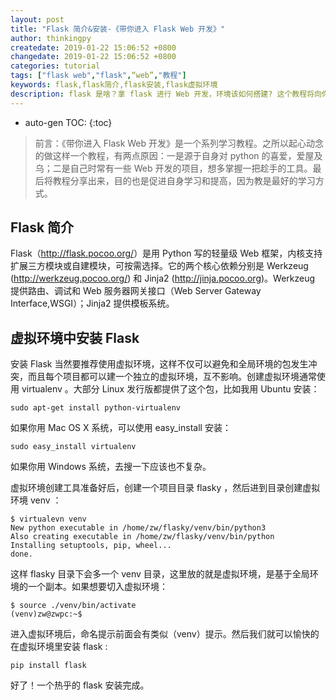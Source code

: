 ```yaml
---
layout: post
title: "Flask 简介&安装-《带你进入 Flask Web 开发》"
author: thinkingpy
createdate: 2019-01-22 15:06:52 +0800
changedate: 2019-01-22 15:06:52 +0800
categories: tutorial
tags: ["flask web","flask",“web”,"教程"]
keywords: flask,flask简介,flask安装,flask虚拟环境
description: flask 是啥？拿 flask 进行 Web 开发，环境该如何搭建? 这个教程将向你详细说明。
---
```


* auto-gen TOC:
{:toc}

> 前言：《带你进入 Flask Web 开发》是一个系列学习教程。之所以起心动念的做这样一个教程，有两点原因：一是源于自身对 python 的喜爱，爱屋及乌；二是自己时常有一些 Web 开发的项目，想多掌握一把趁手的工具。最后将教程分享出来，目的也是促进自身学习和提高，因为教是最好的学习方式。

## Flask 简介

Flask（<http://flask.pocoo.org/>）是用 Python 写的轻量级 Web 框架，内核支持扩展三方模块或自建模块，可按需选择。它的两个核心依赖分别是 Werkzeug (<http://werkzeug.pocoo.org/>) 和 Jinja2 (<http://jinja.pocoo.org>)。Werkzeug 提供路由、调试和 Web 服务器网关接口（Web Server Gateway Interface,WSGI）；Jinja2 提供模板系统。

## 虚拟环境中安装 Flask

安装 Flask 当然要推荐使用虚拟环境，这样不仅可以避免和全局环境的包发生冲突，而且每个项目都可以建一个独立的虚拟环境，互不影响。创建虚拟环境通常使用 virtualenv 。大部分 Linux 发行版都提供了这个包，比如我用 Ubuntu 安装：

    sudo apt-get install python-virtualenv

如果你用 Mac OS X 系统，可以使用 easy_install 安装：

    sudo easy_install virtualenv

如果你用 Windows 系统，去搜一下应该也不复杂。

虚拟环境创建工具准备好后，创建一个项目目录 flasky ，然后进到目录创建虚拟环境 venv ：

    $ virtualevn venv
    New python executable in /home/zw/flasky/venv/bin/python3
    Also creating executable in /home/zw/flasky/venv/bin/python
    Installing setuptools, pip, wheel...
    done.

这样 flasky 目录下会多一个 venv 目录，这里放的就是虚拟环境，是基于全局环境的一个副本。如果想要切入虚拟环境：

    $ source ./venv/bin/activate
    (venv)zw@zwpc:~$

进入虚拟环境后，命名提示前面会有类似（venv）提示。然后我们就可以愉快的在虚拟环境里安装 flask :

    pip install flask

好了！一个热乎的 flask 安装完成。
